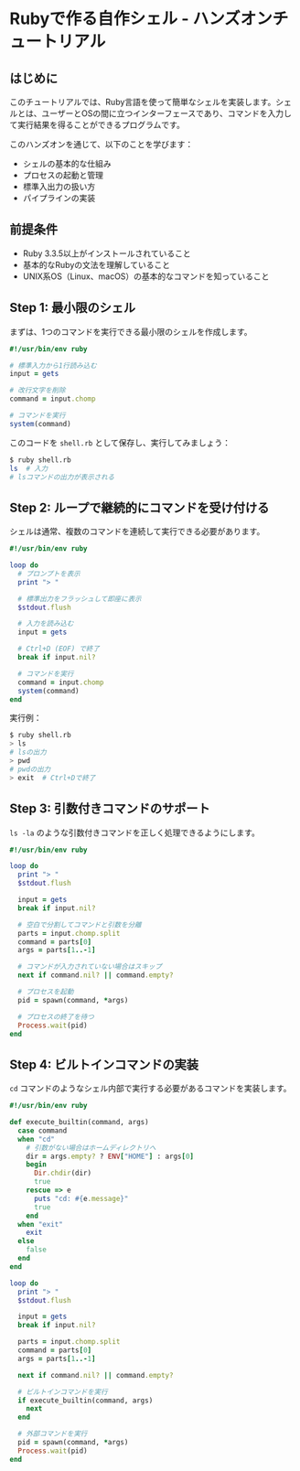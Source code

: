 # Rubyで作る自作シェル - ハンズオンチュートリアル

## はじめに

このチュートリアルでは、Ruby言語を使って簡単なシェルを実装します。シェルとは、ユーザーとOSの間に立つインターフェースであり、コマンドを入力して実行結果を得ることができるプログラムです。

このハンズオンを通じて、以下のことを学びます：
- シェルの基本的な仕組み
- プロセスの起動と管理
- 標準入出力の扱い方
- パイプラインの実装

## 前提条件

- Ruby 3.3.5以上がインストールされていること
- 基本的なRubyの文法を理解していること
- UNIX系OS（Linux、macOS）の基本的なコマンドを知っていること

## Step 1: 最小限のシェル

まずは、1つのコマンドを実行できる最小限のシェルを作成します。

```ruby
#!/usr/bin/env ruby

# 標準入力から1行読み込む
input = gets

# 改行文字を削除
command = input.chomp

# コマンドを実行
system(command)
```

このコードを `shell.rb` として保存し、実行してみましょう：

```bash
$ ruby shell.rb
ls  # 入力
# lsコマンドの出力が表示される
```

## Step 2: ループで継続的にコマンドを受け付ける

シェルは通常、複数のコマンドを連続して実行できる必要があります。

```ruby
#!/usr/bin/env ruby

loop do
  # プロンプトを表示
  print "> "

  # 標準出力をフラッシュして即座に表示
  $stdout.flush

  # 入力を読み込む
  input = gets

  # Ctrl+D (EOF) で終了
  break if input.nil?

  # コマンドを実行
  command = input.chomp
  system(command)
end
```

実行例：
```bash
$ ruby shell.rb
> ls
# lsの出力
> pwd
# pwdの出力
> exit  # Ctrl+Dで終了
```

## Step 3: 引数付きコマンドのサポート

`ls -la` のような引数付きコマンドを正しく処理できるようにします。

```ruby
#!/usr/bin/env ruby

loop do
  print "> "
  $stdout.flush

  input = gets
  break if input.nil?

  # 空白で分割してコマンドと引数を分離
  parts = input.chomp.split
  command = parts[0]
  args = parts[1..-1]

  # コマンドが入力されていない場合はスキップ
  next if command.nil? || command.empty?

  # プロセスを起動
  pid = spawn(command, *args)

  # プロセスの終了を待つ
  Process.wait(pid)
end
```

## Step 4: ビルトインコマンドの実装

`cd` コマンドのようなシェル内部で実行する必要があるコマンドを実装します。

```ruby
#!/usr/bin/env ruby

def execute_builtin(command, args)
  case command
  when "cd"
    # 引数がない場合はホームディレクトリへ
    dir = args.empty? ? ENV["HOME"] : args[0]
    begin
      Dir.chdir(dir)
      true
    rescue => e
      puts "cd: #{e.message}"
      true
    end
  when "exit"
    exit
  else
    false
  end
end

loop do
  print "> "
  $stdout.flush

  input = gets
  break if input.nil?

  parts = input.chomp.split
  command = parts[0]
  args = parts[1..-1]

  next if command.nil? || command.empty?

  # ビルトインコマンドを実行
  if execute_builtin(command, args)
    next
  end

  # 外部コマンドを実行
  pid = spawn(command, *args)
  Process.wait(pid)
end
```